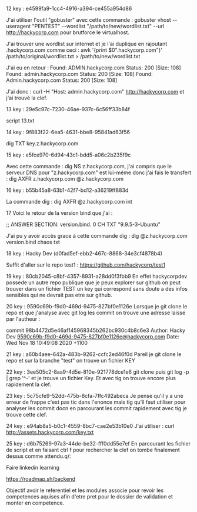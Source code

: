 12 key : e4599fa9-1cc4-4916-a394-ce455a954d86

J'ai utiliser l'outil "gobuster" avec cette commande : gobuster vhost --useragent "PENTEST" --wordlist "/path/to/new/wordlist.txt" --url http://hackycorp.com pour brutforce le virtualhost.

J'ai trouver une wordlist sur internet et je l'ai duplique en rajoutant .hackycorp.com comme ceci : awk '{print $0".hackycorp.com"}' /path/to/original/wordlist.txt > /path/to/new/wordlist.txt

J'ai eu en retour : 
Found: ADMIN.hackycorp.com Status: 200 [Size: 108]
Found: admin.hackycorp.com Status: 200 [Size: 108]
Found: Admin.hackycorp.com Status: 200 [Size: 108]

J'ai donc : curl -H "Host: admin.hackycorp.com" http://hackycorp.com et j'ai trouvé la clef.




13 key : 29e5c97c-7230-46ae-937c-6c56ff33b84f

script 13.txt




14 key : 9f883f22-6ea5-4631-bbe8-95841ad63f56

dig TXT key.z.hackycorp.com




15 key : e5fce970-6d94-43c1-bdd5-a06c2b235f9c

Avec cette commande : dig NS z.hackycorp.com, j'ai compris que le serveur DNS pour "z.hackycorp.com" est lui-même donc j'ai fais le transfert : dig AXFR z.hackycorp.com @z.hackycorp.com




16 key : b55b45a8-63b1-42f7-bd12-a36219ff883d

La commande dig : dig AXFR @z.hackycorp.com int




17 Voici le retour de la version bind que j'ai : 

;; ANSWER SECTION:
version.bind.		0	CH	TXT	"9.9.5-3-Ubuntu"

J'ai pu y avoir accès grace à cette commande dig : dig @z.hackycorp.com version.bind chaos txt




18 key : Hacky Dev (d0fad5ef-ebb2-467c-8868-34e3cf4878b4)

Suffit d'aller sur le repo test1 : https://github.com/hackycorp/test1




19 key : 80cb2045-c8bf-4357-8931-a28dd0f3fbb9 
En effet hackycorpdev possede un autre repo publique que je peux explorer sur github on peut trouver dans un fichier TEST un key qui correspond sans doute a des infos sensibles qui ne devrait pas etre sur github.



20 key : 9590c69b-f9d0-469d-9475-827bf0e1126e
Lorsque je git clone le repo et que j'analyse avec git log les commit on trouve une adresse laisse par l'autheur :

commit 98b4472d5e46af145968345b262bc930c4b8c6e3
Author: Hacky Dev <9590c69b-f9d0-469d-9475-827bf0e1126e@hackycorp.com>
Date:   Wed Nov 18 10:49:08 2020 +1100

21 key : a60b4aee-642a-483b-9262-ccfc2ed46f0d
Pareil je git clone le repo et sur la branche "test" on trouve un fichier KEY 

22 key : 3ee505c2-8aa9-4d5e-810e-921778dce1e6
git clone puis git log -p | grep '^-' et je trouve un fichier Key.
Et avec tig on trouve encore plus rapidement la clef.

23 key : 5c75cfe9-52dd-475b-8cfa-7ffc492abeca
Je pense qu'il y a une erreur de frappe c'est pas tic dans l'enonce mais tig qu'il faut utiliser pour analyser les commit docn en parcourant les commit rapidement avec tig je trouve cette clef.

24 key : e94ab8a5-b0c1-4559-8bc7-cae2e53b10e0
J'ai utiliser : curl http://assets.hackycorp.com/key.txt

25 key : d6b75269-97a3-44de-be32-fff0dd55e7ef
En parcourant les fichier de script et en faisant ctrl f pour rechercher la clef on tombe finalement dessus comme attendu.q/:



Faire linkedin learning

https://roadmap.sh/backend

Objectif avoir le referentiel et les modules associe pour revoir les competences aquises afin d'etre pret pour le dossier de validation et monter en competence. 